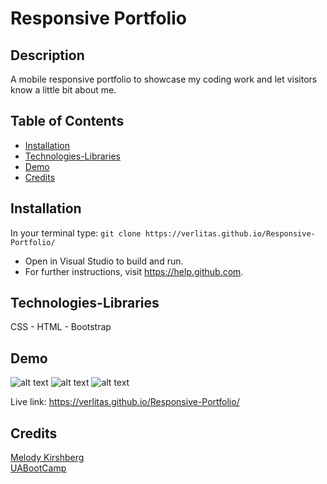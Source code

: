 # Responsive Portfolio
## Description
A mobile responsive portfolio to showcase my coding work and let visitors know a little bit about me.

## Table of Contents
* [Installation](#installation)
* [Technologies-Libraries](#technologies-libraries)
* [Demo](#demo)
* [Credits](#credits)

## Installation
In your terminal type:
```git clone https://verlitas.github.io/Responsive-Portfolio/```
* Open in Visual Studio to build and run.
* For further instructions, visit https://help.github.com.

## Technologies-Libraries
CSS - HTML - Bootstrap

## Demo
![alt text](screenshots/resport1.png "Screenshot")
![alt text](screenshots/resport2.png "Screenshot")
![alt text](screenshots/resport3.png "Screenshot")

Live link: https://verlitas.github.io/Responsive-Portfolio/

## Credits
[Melody Kirshberg](https://github.com/verlitas)  
[UABootCamp](https://bootcamp.ce.arizona.edu/coding/)
